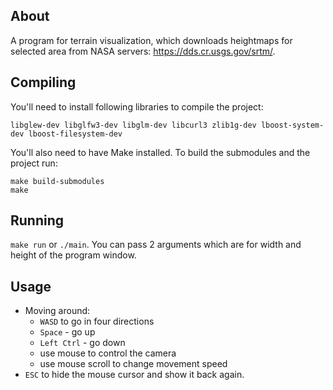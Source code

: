 ## About

A program for terrain visualization, which downloads heightmaps for selected area from NASA servers: https://dds.cr.usgs.gov/srtm/.

## Compiling

You'll need to install following libraries to compile the project:
```
libglew-dev libglfw3-dev libglm-dev libcurl3 zlib1g-dev lboost-system-dev lboost-filesystem-dev
```

You'll also need to have Make installed. To build the submodules and the project run:
```
make build-submodules
make
```

## Running

`make run` or `./main`. You can pass 2 arguments which are for width and height of the program window.

## Usage

- Moving around:
    - `WASD` to go in four directions
    - `Space` - go up
    - `Left Ctrl` - go down
    - use mouse to control the camera
    - use mouse scroll to change movement speed
- `ESC` to hide the mouse cursor and show it back again.
